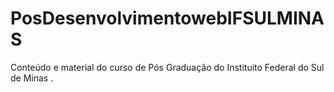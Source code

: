 # PosDesenvolvimentowebIFSULMINAS
Conteúdo  e material do curso de Pós Graduação do Instituito Federal do Sul de Minas .
